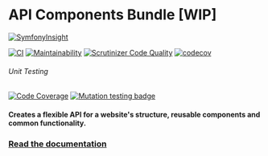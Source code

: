 # API Components Bundle [WIP]
[![SymfonyInsight](https://insight.symfony.com/projects/e03bfd9e-5f16-4e40-bce1-624f1b9246dc/big.svg)](https://insight.symfony.com/projects/e03bfd9e-5f16-4e40-bce1-624f1b9246dc)

[![CI](https://github.com/silverbackis/ApiComponentBundle/workflows/CI/badge.svg?branch=master)](https://github.com/silverbackis/ApiComponentBundle/actions?query=workflow%3ACI)
[![Maintainability](https://api.codeclimate.com/v1/badges/34e3843d9f9ec9777b0e/maintainability)](https://codeclimate.com/github/silverbackis/ApiComponentBundle/maintainability)
[![Scrutinizer Code Quality](https://scrutinizer-ci.com/g/silverbackis/ApiComponentBundle/badges/quality-score.png?b=master)](https://scrutinizer-ci.com/g/silverbackis/ApiComponentBundle/?branch=master)
[![codecov](https://codecov.io/gh/silverbackis/ApiComponentBundle/branch/master/graph/badge.svg)](https://codecov.io/gh/silverbackis/ApiComponentBundle/branch/master)

###### Unit Testing

[![Code Coverage](https://scrutinizer-ci.com/g/silverbackis/ApiComponentBundle/badges/coverage.png?b=master)](https://scrutinizer-ci.com/g/silverbackis/ApiComponentBundle/?branch=master)
[![Mutation testing badge](https://img.shields.io/endpoint?style=flat&url=https%3A%2F%2Fbadge-api.stryker-mutator.io%2Fgithub.com%2Fsilverbackis%2FApiComponentBundle%2Fmaster)](https://infection.github.io)

#### Creates a flexible API for a website's structure, reusable components and common functionality.

### **[Read the documentation](https://docs.acb.silverback.is)**
